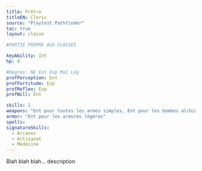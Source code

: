 ```yaml
---
title: Prêtre
titleEN: Cleric
source: "Playtest Pathfinder"
toc: true
layout: classe

#PARTIE PROPRE AUX CLASSES

keyAbility: Int
hp: 8

#Degrés: NE Ent Exp Maî Lég
profPerception: Ent
profFortitude: Exp
profReflex: Exp
profWill: Ent

skills: 2
weapons: "Ent pour toutes les armes simples, Ent pour les bombes alchimiques"
armor: "Ent pour les armures légères"
spells:
signatureSkills:
  - Arcanes
  - Artisanat
  - Médecine
---
```


Blah blah blah... description